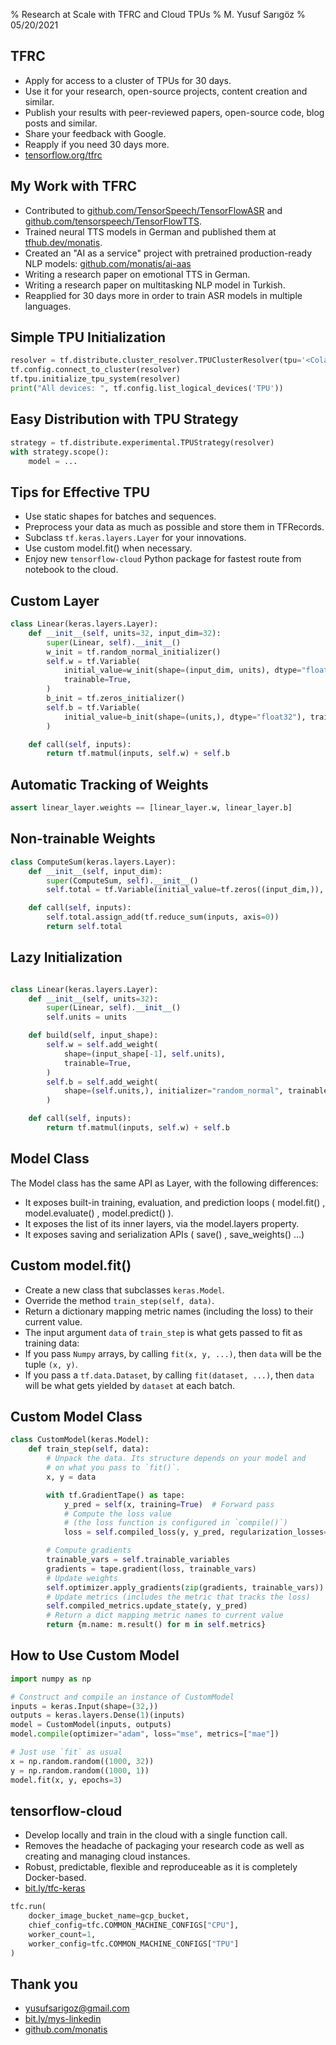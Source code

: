 % Research at Scale with TFRC and Cloud TPUs
% M. Yusuf Sarıgöz
% 05/20/2021

## TFRC
- Apply for access to a cluster of TPUs for 30 days.
- Use it for your research, open-source projects, content creation and similar.
- Publish your results with peer-reviewed papers, open-source code, blog posts and similar.
- Share your feedback with Google.
- Reapply if you need 30 days more.
- [tensorflow.org/tfrc](https://www.tensorflow.org/tfrc)

## My Work with TFRC
- Contributed to [github.com/TensorSpeech/TensorFlowASR](https://github.com/TensorSpeech/TensorFlowASR) and [github.com/tensorspeech/TensorFlowTTS](https://github.com/tensorspeech/TensorFlowTTS).
- Trained neural TTS models in German and published them at [tfhub.dev/monatis](https://tfhub.dev/monatis).
- Created an "AI as a service" project with pretrained production-ready NLP models: [github.com/monatis/ai-aas](https://github.com/monatis-aas)
- Writing a research paper on emotional TTS in German.
- Writing a research paper on multitasking NLP model in Turkish.
- Reapplied for 30 days more in order to train ASR models in multiple languages.

## Simple TPU Initialization
```python
resolver = tf.distribute.cluster_resolver.TPUClusterResolver(tpu='<Colab TPU address or Google Compute Engine TPU name goes here>')
tf.config.connect_to_cluster(resolver)
tf.tpu.initialize_tpu_system(resolver)
print("All devices: ", tf.config.list_logical_devices('TPU'))
```

## Easy Distribution with TPU Strategy
```python
strategy = tf.distribute.experimental.TPUStrategy(resolver)
with strategy.scope():
    model = ...
```

## Tips for Effective TPU
- Use static shapes for batches and sequences.
- Preprocess your data as much as possible and store them in TFRecords.
- Subclass `tf.keras.layers.Layer` for your innovations.
- Use custom model.fit() when necessary.
- Enjoy new `tensorflow-cloud` Python package for fastest route from notebook to the cloud.

## Custom Layer
```python
class Linear(keras.layers.Layer):
    def __init__(self, units=32, input_dim=32):
        super(Linear, self).__init__()
        w_init = tf.random_normal_initializer()
        self.w = tf.Variable(
            initial_value=w_init(shape=(input_dim, units), dtype="float32"),
            trainable=True,
        )
        b_init = tf.zeros_initializer()
        self.b = tf.Variable(
            initial_value=b_init(shape=(units,), dtype="float32"), trainable=True
        )

    def call(self, inputs):
        return tf.matmul(inputs, self.w) + self.b
```

## Automatic Tracking of Weights
```python
assert linear_layer.weights == [linear_layer.w, linear_layer.b]
```

## Non-trainable Weights
```python
class ComputeSum(keras.layers.Layer):
    def __init__(self, input_dim):
        super(ComputeSum, self).__init__()
        self.total = tf.Variable(initial_value=tf.zeros((input_dim,)), trainable=False)

    def call(self, inputs):
        self.total.assign_add(tf.reduce_sum(inputs, axis=0))
        return self.total
```

## Lazy Initialization
```python

class Linear(keras.layers.Layer):
    def __init__(self, units=32):
        super(Linear, self).__init__()
        self.units = units

    def build(self, input_shape):
        self.w = self.add_weight(
            shape=(input_shape[-1], self.units),
            trainable=True,
        )
        self.b = self.add_weight(
            shape=(self.units,), initializer="random_normal", trainable=True
        )

    def call(self, inputs):
        return tf.matmul(inputs, self.w) + self.b
```

## Model Class
The Model class has the same API as Layer, with the following differences:

- It exposes built-in training, evaluation, and prediction loops ( model.fit() , model.evaluate() , model.predict() ). 
- It exposes the list of its inner layers, via the model.layers  property. 
- It exposes saving and serialization APIs ( save() , save_weights() ...) 

## Custom model.fit()
- Create a new class that subclasses `keras.Model`.
- Override the method `train_step(self, data)`.
- Return a dictionary mapping metric names (including the loss) to their current value.
- The input argument `data` of `train_step` is what gets passed to fit as training data:
- If you pass `Numpy` arrays, by calling `fit(x, y, ...)`, then `data` will be the tuple `(x, y)`.
- If you pass a `tf.data.Dataset`, by calling `fit(dataset, ...)`, then `data` will be what gets yielded by `dataset` at each batch.

## Custom Model Class
```python
class CustomModel(keras.Model):
    def train_step(self, data):
        # Unpack the data. Its structure depends on your model and
        # on what you pass to `fit()`.
        x, y = data

        with tf.GradientTape() as tape:
            y_pred = self(x, training=True)  # Forward pass
            # Compute the loss value
            # (the loss function is configured in `compile()`)
            loss = self.compiled_loss(y, y_pred, regularization_losses=self.losses)

        # Compute gradients
        trainable_vars = self.trainable_variables
        gradients = tape.gradient(loss, trainable_vars)
        # Update weights
        self.optimizer.apply_gradients(zip(gradients, trainable_vars))
        # Update metrics (includes the metric that tracks the loss)
        self.compiled_metrics.update_state(y, y_pred)
        # Return a dict mapping metric names to current value
        return {m.name: m.result() for m in self.metrics}
```

## How to Use Custom Model
```python
import numpy as np

# Construct and compile an instance of CustomModel
inputs = keras.Input(shape=(32,))
outputs = keras.layers.Dense(1)(inputs)
model = CustomModel(inputs, outputs)
model.compile(optimizer="adam", loss="mse", metrics=["mae"])

# Just use `fit` as usual
x = np.random.random((1000, 32))
y = np.random.random((1000, 1))
model.fit(x, y, epochs=3)
```

## tensorflow-cloud
- Develop locally and train in the cloud with a single function call.
- Removes the headache of packaging your research code as well as creating and managing cloud instances.
- Robust, predictable, flexible and reproduceable as it is completely Docker-based.
- [bit.ly/tfc-keras](http://bit.ly/tfc-keras)

```python
tfc.run(
    docker_image_bucket_name=gcp_bucket,
    chief_config=tfc.COMMON_MACHINE_CONFIGS["CPU"],
    worker_count=1,
    worker_config=tfc.COMMON_MACHINE_CONFIGS["TPU"]
)
```

## Thank you
- [yusufsarigoz@gmail.com](mailto:yusufsarigoz@gmail.com)
- [bit.ly/mys-linkedin](http://bit.ly/mys-linkedin)
- [github.com/monatis](https://github.com/monatis)
